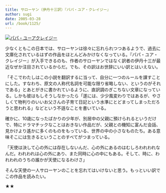 ```yaml
---
title: サローヤン（伊丹十三訳）『パパ・ユア・クレイジー』
author: sugi
date: 2005-03-28
url: /book/1125/
---
```

<a href="http://www.amazon.co.jp/exec/obidos/ASIN/4102031030/chezsugi-22/ref=nosim/" name="amazletlink" target="_blank"><img src="http://i1.wp.com/images-jp.amazon.com/images/G/09/icons/books/comingsoon_books.gif?w=660" alt="パパ・ユーアクレイジー" class="alignleft" alt="no image" data-recalc-dims="1" /></a>

少なくともこの日本では、サローヤンは徐々に忘れられつつあるようで、過去に文庫化されているはずの作品をほとんどみかけなくなっている。『パパ・ユア・クレイジー』が入手できるのも、作者のサローヤンではなく訳者の伊丹十三が最近なぜか注目されているからだ。でも、その訳はお世辞にいい訳とはいえない。

「そこでわたしはこの小説を翻訳するに当って、自分に一つのルールを課すことにした。すなわち、原文の人称代名詞を可能な限り省略しない、というのがそれである」とあとがきに書かれているように、直訳調のぎこちない文章になっている。しかも彼はもしそうしなかったら「遂には、少少風変わりではあるが、やさしくて物判りのいいお父さんの子育て日記という水準にとどまってしまっただろうと思われる」などという不遜なことを書いている。

確かに、10歳になったばかりの少年が、別居中の父親に預けられるというだけで、特にドラマチックなことはおきない作品だが、父親との機知に富んだ会話、見かけより遙かに多くのものをもっている、世界の中の小さなものたち。ある意味そこには生きるということのすべてがつまっている。

「天使は決して心の外には存在しないんだ、心の外にあるのはむしろわれわれなんだ。われわれは心の外にあり、また同時に心の中にもある。そして、時に、われわれのうちの誰かが天使になるわけさ」

そんな天使の一人サローヤンのことを忘れてはいけないと思う。もっといい訳でこの作品を読みたい。

★★

